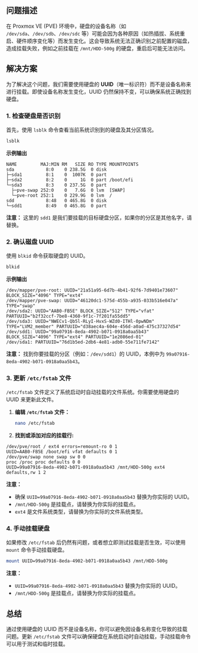 

## 问题描述
在 Proxmox VE (PVE) 环境中，硬盘的设备名称（如 `/dev/sda`、`/dev/sdb`、`/dev/sdc` 等）可能会因为各种原因（如热插拔、系统重启、硬件顺序变化等）而发生变化。这会导致系统无法正确识别之前配置的磁盘，造成挂载失败，例如之前挂载在 `/mnt/HDD-500g` 的硬盘，重启后可能无法访问。

## 解决方案

为了解决这个问题，我们需要使用硬盘的 **UUID**（唯一标识符）而不是设备名称来进行挂载。即使设备名称发生变化，UUID 仍然保持不变，可以确保系统正确找到硬盘。

### 1. 检查硬盘是否识别

首先，使用 `lsblk` 命令查看当前系统识别到的硬盘及其分区情况。

```bash
lsblk
```

**示例输出**
```
NAME         MAJ:MIN RM   SIZE RO TYPE MOUNTPOINTS
sda            8:0    0 238.5G  0 disk 
├─sda1         8:1    0  1007K  0 part 
├─sda2         8:2    0     1G  0 part /boot/efi
└─sda3         8:3    0 237.5G  0 part 
  ├─pve-swap 252:0    0   7.6G  0 lvm  [SWAP]
  └─pve-root 252:1    0 229.9G  0 lvm  /
sdd            8:48   0 465.8G  0 disk 
└─sdd1         8:49   0 465.8G  0 part
```
**注意：**  这里的 `sdd1` 是我们要挂载的目标硬盘分区，如果你的分区是其他名字，请替换。

### 2. 确认磁盘 UUID

使用 `blkid` 命令获取硬盘的 UUID。

```bash
blkid
```

**示例输出**
```
/dev/mapper/pve-root: UUID="21a51a95-6d7b-4b41-92f6-7d9401e73607" BLOCK_SIZE="4096" TYPE="ext4"
/dev/mapper/pve-swap: UUID="46120dc1-575d-455b-a935-033b516e047a" TYPE="swap"
/dev/sda2: UUID="AAB0-FB5E" BLOCK_SIZE="512" TYPE="vfat" PARTUUID="b2f32ccf-7be8-4360-9f1c-7f201fa55dd5"
/dev/sda3: UUID="NWECv1-Qb5l-RLyI-HvxS-WZd0-ITHl-0pwNDm" TYPE="LVM2_member" PARTUUID="d38aec4a-604e-456d-a0ad-475c37327d54"
/dev/sdd1: UUID="99a07916-8eda-4902-b071-0918a0aa5b43" BLOCK_SIZE="4096" TYPE="ext4" PARTUUID="1e2086ed-01"
/dev/sda1: PARTUUID="76d1b5ed-2db6-4e81-adb0-55e711fe7142"
```
**注意：**  找到你要挂载的分区（例如：`/dev/sdd1`）的 UUID，本例中为 `99a07916-8eda-4902-b071-0918a0aa5b43`。

### 3. 更新 `/etc/fstab` 文件

`/etc/fstab` 文件定义了系统启动时自动挂载的文件系统。你需要使用硬盘的 UUID 来更新此文件。

1.  **编辑 `/etc/fstab` 文件：**
    ```bash
    nano /etc/fstab
    ```
2.  **找到或添加对应的挂载行:**
```
/dev/pve/root / ext4 errors=remount-ro 0 1
UUID=AAB0-FB5E /boot/efi vfat defaults 0 1
/dev/pve/swap none swap sw 0 0
proc /proc proc defaults 0 0
UUID=99a07916-8eda-4902-b071-0918a0aa5b43 /mnt/HDD-500g ext4 defaults,rw 1 2
```

**注意：**
*   确保 `UUID=99a07916-8eda-4902-b071-0918a0aa5b43`  替换为你实际的 UUID。
*   `/mnt/HDD-500g` 是挂载点，请替换为你实际的挂载点。
*   `ext4` 是文件系统类型，请替换为你实际的文件系统类型。

### 4. 手动挂载硬盘

如果修改 `/etc/fstab` 后仍然有问题，或者想立即测试挂载是否生效，可以使用 `mount` 命令手动挂载硬盘。

```bash
mount UUID=99a07916-8eda-4902-b071-0918a0aa5b43 /mnt/HDD-500g
```

**注意：**
*   `UUID=99a07916-8eda-4902-b071-0918a0aa5b43`  替换为你实际的 UUID。
*   `/mnt/HDD-500g` 是挂载点，请替换为你实际的挂载点。

## 总结

通过使用硬盘的 UUID 而不是设备名称，你可以避免因设备名称变化导致的挂载问题。更新 `/etc/fstab` 文件可以确保硬盘在系统启动时自动挂载，手动挂载命令可以用于测试和临时挂载。
```
